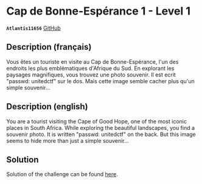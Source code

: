 # Cap de Bonne-Espérance 1 - Level 1

**`Atlantis11656`** [GitHub](https://github.com/MassinissaDjellouli)

## Description (français)

Vous êtes un touriste en visite au Cap de Bonne-Espérance, l'un des endroits les plus emblématiques d'Afrique du Sud. En explorant les paysages magnifiques, vous trouvez une photo souvenir. Il est ecrit "passwd: unitedctf" sur le dos. Mais cette image semble cacher plus qu'un simple souvenir...

## Description (english)

You are a tourist visiting the Cape of Good Hope, one of the most iconic places in South Africa. While exploring the beautiful landscapes, you find a souvenir photo. It is written "passwd: unitedctf" on the back. But this image seems to hide more than just a simple souvenir...


## Solution

Solution of the challenge can be found [here](solution/README.md).
